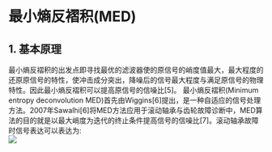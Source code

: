 #  最小熵反褶积(MED)
## 1. 基本原理
 最小熵反褶积的出发点即寻找最优的滤波器使的原信号的峭度值最大，最大程度的还原原信号的特性，使冲击成分突出，降噪后的信号最大程度与满足原信号的物理特性。因此最小熵反褶积可以提高原信号的信噪比[5]。
最小熵反褶积(Minimum entropy deconvolution MED)首先由Wiggins[6]提出，是一种自适应的信号处理方法。2007年Sawalhi[6]将MED方法应用于滚动轴承与齿轮故障诊断中，MED算法的目的就是以最大峭度为迭代的终止条件提高信号的信噪比[7]。滚动轴承故障时信号表达可以表达为:   
![](https://github.com/hustcxl/Signal-processing-notes/blob/master/img/mathtex.gif)
